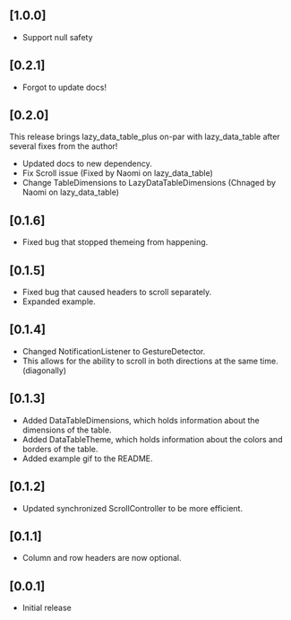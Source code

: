 ## [1.0.0]

* Support null safety
## [0.2.1]

* Forgot to update docs!

## [0.2.0]

This release brings lazy_data_table_plus on-par with lazy_data_table after several fixes from the author!

* Updated docs to new dependency.
* Fix Scroll issue (Fixed by Naomi on lazy_data_table)
* Change TableDimensions to LazyDataTableDimensions (Chnaged by Naomi on lazy_data_table)

## [0.1.6]

* Fixed bug that stopped themeing from happening.

## [0.1.5]

* Fixed bug that caused headers to scroll separately.
* Expanded example.

## [0.1.4]

* Changed NotificationListener to GestureDetector.
* This allows for the ability to scroll in both directions at the same time.(diagonally)

## [0.1.3]

* Added DataTableDimensions, which holds information about the dimensions of the table.
* Added DataTableTheme, which holds information about the colors and borders of the table.
* Added example gif to the README.

## [0.1.2]

* Updated synchronized ScrollController to be more efficient.

## [0.1.1]

* Column and row headers are now optional.

## [0.0.1]

* Initial release
